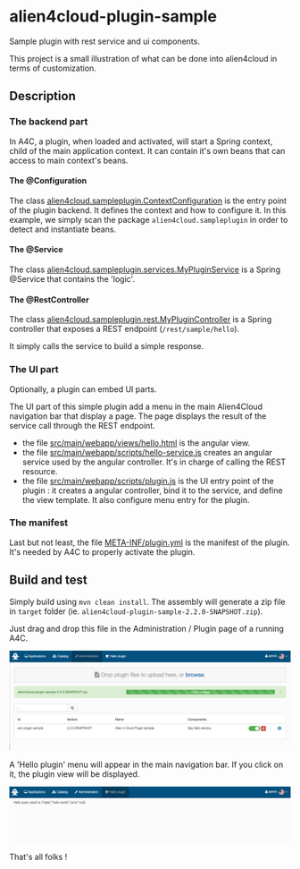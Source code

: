 # alien4cloud-plugin-sample
Sample plugin with rest service and ui components.

This project is a small illustration of what can be done into alien4cloud in terms of customization.

## Description

### The backend part

In A4C, a plugin, when loaded and activated, will start a Spring context, child of the main application context. 
It can contain it's own beans that can access to main context's beans.

#### The @Configuration



The class [alien4cloud.sampleplugin.ContextConfiguration](src/main/java/alien4cloud/sampleplugin/ContextConfiguration.java) is the entry point of the plugin backend. It defines the context and how to configure it. In this example, we simply scan the package `alien4cloud.sampleplugin` in order to detect and instantiate beans.

#### The @Service

The class [alien4cloud.sampleplugin.services.MyPluginService](src/main/java/alien4cloud/sampleplugin/services/MyPluginService.java) is a Spring @Service that contains the 'logic'.

#### The @RestController

The class [alien4cloud.sampleplugin.rest.MyPluginController](src/main/java/alien4cloud/sampleplugin/rest/MyPluginController.java) is a Spring controller that exposes a REST endpoint (`/rest/sample/hello`).

It simply calls the service to build a simple response.

### The UI part

Optionally, a plugin can embed UI parts.

The UI part of this simple plugin add a menu in the main Alien4Cloud navigation bar that display a page. The page displays the result of the service call through the REST endpoint.

- the file [src/main/webapp/views/hello.html]() is the angular view.
- the file [src/main/webapp/scripts/hello-service.js]() creates an angular service used by the angular controller. It's in charge of calling the REST resource.
- the file [src/main/webapp/scripts/plugin.js]() is the UI entry point of the plugin : it creates a angular controller, bind it to the service, and define the view template. It also configure menu entry for the plugin.

### The manifest

Last but not least, the file [META-INF/plugin.yml]() is the manifest of the plugin.
It's needed by A4C to properly activate the plugin.

## Build and test

Simply build using `mvn clean install`. The assembly will generate a zip file in `target` folder (ie. `alien4cloud-plugin-sample-2.2.0-SNAPSHOT.zip`).

Just drag and drop this file in the Administration / Plugin page of a running A4C.

![Alt text](doc/upload.png?raw=true "Upload A4C plugin")

A 'Hello plugin' menu will appear in the main navigation bar. If you click on it, the plugin view will be displayed.

![Alt text](doc/display.png?raw=true "Display A4C plugin")

That's all folks !
